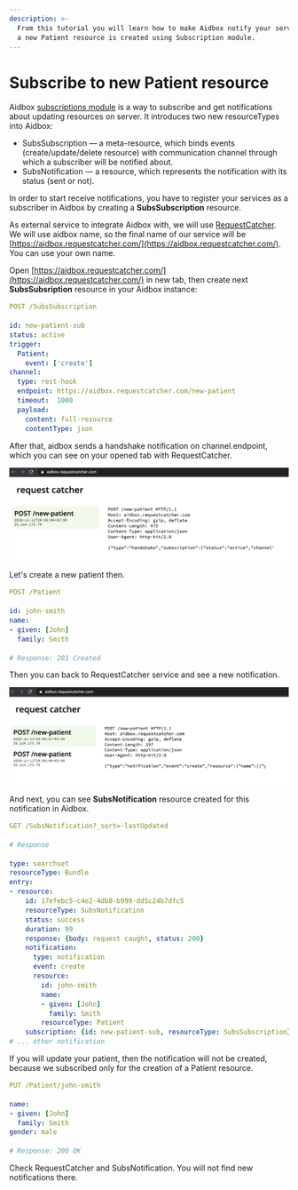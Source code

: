 ```yaml
---
description: >-
  From this tutorial you will learn how to make Aidbox notify your service when
  a new Patient resource is created using Subscription module.
---
```


# Subscribe to new Patient resource

Aidbox [subscriptions module](broken-reference) is a way to subscribe and get notifications about updating resources on server. It introduces two new resourceTypes into Aidbox:

* SubsSubscription — a meta-resource, which binds events (create/update/delete resource) with communication channel through which a subscriber will be notified about.
* SubsNotification — a resource, which represents the notification with its status (sent or not).

In order to start receive notifications, you have to register your services as a subscriber in Aidbox by creating a **SubsSubscription** resource.

As external service to integrate Aidbox with, we will use [RequestCatcher](https://requestcatcher.com/). We will use aidbox name, so the final name of our service will be [https://aidbox.requestcatcher.com/](https://aidbox.requestcatcher.com/). You can use your own name.

Open [https://aidbox.requestcatcher.com/](https://aidbox.requestcatcher.com/) in new tab, then create next **SubsSubsription** resource in your Aidbox instance:

```yaml
POST /SubsSubscription

id: new-patient-sub
status: active
trigger:
  Patient: 
    event: ['create']
channel:
  type: rest-hook
  endpoint: https://aidbox.requestcatcher.com/new-patient
  timeout:  1000
  payload:
    content: full-resource
    contentType: json
```

After that, aidbox sends a handshake notification on channel.endpoint, which you can see on your opened tab with RequestCatcher.

![](../../../../.gitbook/assets/934d33aa-6883-4db3-8c48-9212eeb583c0.png)

Let's create a new patient then.

```yaml
POST /Patient

id: john-smith 
name:
- given: [John]
  family: Smith

# Response: 201 Created
```

Then you can back to RequestCatcher service and see a new notification.

![](../../../../.gitbook/assets/78e69454-3a13-40e3-9aaf-3017706c4370.png)

And next, you can see **SubsNotification** resource created for this notification in Aidbox.

```yaml
GET /SubsNotification?_sort=-lastUpdated

# Response

type: searchset
resourceType: Bundle
entry:
- resource:
    id: 17efebc5-c4e2-4db8-b999-dd5c24b7dfc5
    resourceType: SubsNotification
    status: success
    duration: 99
    response: {body: request caught, status: 200}
    notification:
      type: notification
      event: create
      resource:
        id: john-smith
        name:
        - given: [John]
          family: Smith
        resourceType: Patient
    subscription: {id: new-patient-sub, resourceType: SubsSubscription}
# ... other notification
```

If you will update your patient, then the notification will not be created, because we subscribed only for the creation of a Patient resource.

```yaml
PUT /Patient/john-smith

name:
- given: [John]
  family: Smith
gender: male

# Response: 200 OK
```

Check RequestCatcher and SubsNotification. You will not find new notifications there.
